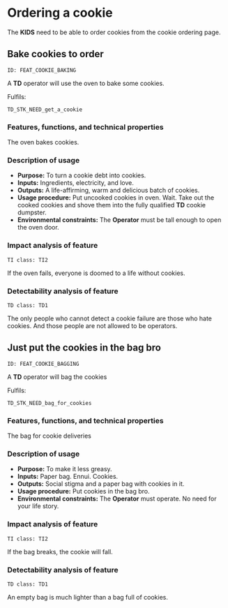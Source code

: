 # Ordering a cookie

<!-- toc -->

The **KIDS** need to be able to order cookies from the cookie ordering page.

## Bake cookies to order

    ID: FEAT_COOKIE_BAKING

A **TD** operator will use the oven to bake some cookies.

Fulfils:

    TD_STK_NEED_get_a_cookie

### Features, functions, and technical properties

The oven bakes cookies.

### Description of usage

- **Purpose:**
    To turn a cookie debt into cookies.
- **Inputs:**
    Ingredients, electricity, and love.
- **Outputs:**
    A life-affirming, warm and delicious batch of cookies.
- **Usage procedure:**
    Put uncooked cookies in oven.
    Wait.
    Take out the cooked cookies and shove them into the fully qualified **TD** cookie dumpster.
- **Environmental constraints:**
    The **Operator** must be tall enough to open the oven door.

### Impact analysis of feature

    TI class: TI2

If the oven fails, everyone is doomed to a life without cookies.

### Detectability analysis of feature

    TD class: TD1

The only people who cannot detect a cookie failure are those who hate cookies.
And those people are not allowed to be operators.


## Just put the cookies in the bag bro

    ID: FEAT_COOKIE_BAGGING

A **TD** operator will bag the cookies

Fulfils:

    TD_STK_NEED_bag_for_cookies

### Features, functions, and technical properties

The bag for cookie deliveries

### Description of usage

- **Purpose:**
    To make it less greasy.
- **Inputs:**
    Paper bag. Ennui. Cookies.
- **Outputs:**
    Social stigma and a paper bag with cookies in it.
- **Usage procedure:**
    Put cookies in the bag bro.
- **Environmental constraints:**
    The **Operator** must operate. No need for your life story.

### Impact analysis of feature

    TI class: TI2

If the bag breaks, the cookie will fall.

### Detectability analysis of feature

    TD class: TD1

An empty bag is much lighter than a bag full of cookies.
